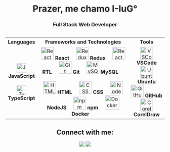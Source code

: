<h1 align="center">Prazer, me chamo I-IuG°</h1>

<h3 align="center">Full Stack Web Developer</h3>

<div id='lojc' align="center">

##

<table>
  <tr>
    <th>Languages</th>
    <th>Frameworks and Technologies</th>
    <th>Tools</th>
  </tr>
  <tr>
    <td>
      <div align="center">
        <img src="https://cdn.jsdelivr.net/gh/devicons/devicon/icons/javascript/javascript-original.svg" width="30" height="30" title="JavaScript"/>
      </div>
      <div align="center">
        <b><spam>JavaScript</spam></b>
      </div>
      <br>
      <div align="center">
        <img title="Typescript" src="https://cdn.jsdelivr.net/gh/devicons/devicon/icons/typescript/typescript-original.svg" width="30" height="30"/>
      </div>
      <div align="center">
        <b><spam>TypeScript</spam></b>
      </div>
    </td>
    <td>
      <div align="center">
        <img src="https://cdn.jsdelivr.net/gh/devicons/devicon/icons/react/react-original.svg" width="40" title="React"/>
        <b><spam>React</spam></b>
          &nbsp;&nbsp;&nbsp;
        <img src="https://cdn.jsdelivr.net/gh/devicons/devicon/icons/redux/redux-original.svg" width="40" title="Redux"/>
        <b><spam>Redux</spam></b>
          &nbsp;&nbsp;&nbsp;
        <img src="https://testing-library.com/img/octopus-128x128.png" width="40" title="React Testing Library"/>
        <b><spam>RTL</spam></b>
          &nbsp;&nbsp;&nbsp;
        <img src="https://cdn.jsdelivr.net/gh/devicons/devicon/icons/git/git-original.svg" width="40" title="Git"/>
        <b><spam>Git</spam></b>
          &nbsp;&nbsp;&nbsp;
        <img src="https://cdn.jsdelivr.net/gh/devicons/devicon/icons/mysql/mysql-original.svg" width="40" title="MySQL"/>
        <b><spam>MySQL</spam></b>
          &nbsp;&nbsp;&nbsp;
        <br><br>
        <img src="https://cdn.jsdelivr.net/gh/devicons/devicon/icons/html5/html5-original.svg" width="40" title="HTML"/>
        <b><spam>HTML</spam></b>
          &nbsp;&nbsp;&nbsp;
        <img src="https://cdn.jsdelivr.net/gh/devicons/devicon/icons/css3/css3-original.svg" width="40" title="CSS"/>
        <b><spam>CSS</spam></b>
          &nbsp;&nbsp;&nbsp;
        <img src="https://cdn.jsdelivr.net/gh/devicons/devicon/icons/nodejs/nodejs-original.svg" width="40" title="NodeJS"/>
        <b><spam>NodeJS</spam></b>
          &nbsp;&nbsp;&nbsp;
        <img src="https://cdn.jsdelivr.net/gh/devicons/devicon/icons/npm/npm-original-wordmark.svg" width="40" title="npm"/>
        <b><spam>npm</spam></b>
          &nbsp;&nbsp;&nbsp;
        <img src="https://cdn.jsdelivr.net/gh/devicons/devicon/icons/docker/docker-plain.svg" width="45" title="Docker"/>
        <b><spam>Docker</spam></b>
          &nbsp;&nbsp;&nbsp;
      </div>
    </td>
    <td>
      <div align="center">
        <div>
          <div>
            <img src="https://cdn.jsdelivr.net/gh/devicons/devicon/icons/vscode/vscode-original.svg" width="40" title="VSCode"/>
            <b><spam>VSCode</spam></b>
          </div>
          <div>
            <img src="https://cdn.jsdelivr.net/gh/devicons/devicon/icons/ubuntu/ubuntu-plain.svg" width="40" title="Ubuntu"/>
            <b><spam>Ubuntu</spam></b>
          </div>
          <div>
            <img src="https://cdn-icons-png.flaticon.com/512/919/919847.png?w=1060&t=st=1669128583~exp=1669129183~hmac=0d99fa349aa70407a81424140126b82e8adfb7a250e814fcef300728c97ac4e1" width="40" title="GitHub"/>
            <b><spam>GitHub</spam></b>
          </div>
          <div>
            <img src="https://www.coreldraw.com/static/cdgs/product_content/cdgs/2022/icon-coreldraw.png" width="40" title="CorelDraw"/>
            <b><spam>CorelDraw</spam></b>
          </div>
        </div>
      </div>
    </td>
  </tr>
</table>

## Connect with me:
  <div align="center">
  <a href = "mailto:hugoflavio@live.com"><img src="https://img.shields.io/badge/Microsoft_Outlook-0078D4?style=for-the-badge&logo=microsoft-outlook&logoColor=white" target="_blank"></a>
  <a href="https://www.linkedin.com/in/hugoflavio/" target="_blank"><img src="https://img.shields.io/badge/-LinkedIn-%230077B5?style=for-the-badge&logo=linkedin&logoColor=white" target="_blank"></a> 
</div>
